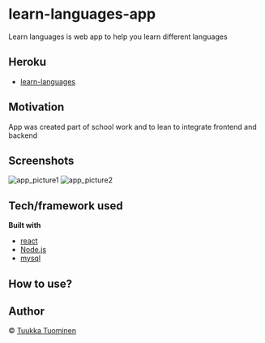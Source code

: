 # learn-languages-app

Learn languages is web app to help you learn different languages

## Heroku
- [learn-languages](https://learn-languages-app.herokuapp.com/)

## Motivation

App was created part of school work and to lean to integrate frontend and backend


## Screenshots
![app_picture1](https://user-images.githubusercontent.com/77830209/149528252-5502a8db-d23d-41c6-9bc2-3852c9e4d2f2.PNG)
![app_picture2](https://user-images.githubusercontent.com/77830209/149528357-e613eb45-c2cf-443b-9b3b-cf3903386798.PNG)


## Tech/framework used

<b>Built with</b>
- [react](https://reactjs.org/)
- [Node.js](https://nodejs.org/en/)
- [mysql](https://www.mysql.com/)

## How to use?


## Author

© [Tuukka Tuominen](https://github.com/tuominentuukka)
